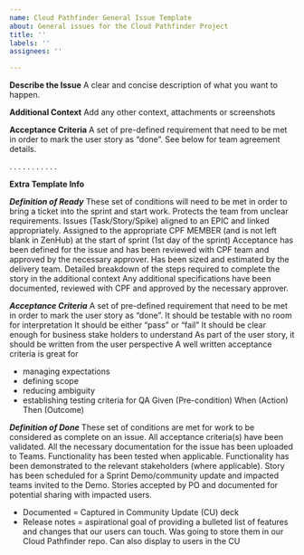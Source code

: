 ```yaml
---
name: Cloud Pathfinder General Issue Template
about: General issues for the Cloud Pathfinder Project
title: ''
labels: ''
assignees: ''

---
```


**Describe the Issue**
A clear and concise description of what you want to happen.

**Additional Context**
Add any other context, attachments or screenshots

**Acceptance Criteria**
A set of pre-defined requirement that need to be met in order to mark the user story as “done”.  See below for team agreement details.

.
.
.
.
.
.
.
.
.
.
.

**Extra Template Info**

***Definition of Ready***
These set of conditions will need to be met in order to bring a ticket into the sprint and start work. Protects the team from unclear requirements.
Issues (Task/Story/Spike) aligned to an EPIC and linked appropriately.
Assigned to the appropriate CPF MEMBER (and is not left blank in ZenHub) at the start of sprint (1st day of the sprint)
Acceptance has been defined for the issue and has been reviewed with CPF team and approved by the necessary approver.
Has been sized and estimated by the delivery team.
Detailed breakdown of the steps required to complete the story in the additional context
Any additional specifications have been documented, reviewed with CPF and approved by the necessary approver.

***Acceptance Criteria***
A set of pre-defined requirement that need to be met in order to mark the user story as “done”.
It should be testable with no room for interpretation
It should be either “pass” or “fail”
It should be clear enough for business stake holders to understand
As part of the user story, it should be written from the user perspective
A well written acceptance criteria is great for 
- managing expectations
- defining scope
- reducing ambiguity
- establishing testing criteria for QA
Given (Pre-condition) 
When (Action)
Then (Outcome)

***Definition of Done***
These set of conditions are met for work to be considered as complete on an issue.
All acceptance criteria(s) have been validated.
All the necessary documentation for the issue has been uploaded to Teams.
Functionality has been tested when applicable.
Functionality has been demonstrated to the relevant stakeholders (where applicable).
Story has been scheduled for a Sprint Demo/community update and impacted teams invited to the Demo.
Stories accepted by PO and documented for potential sharing with impacted users.
- Documented = Captured in Community Update (CU) deck
- Release notes = aspirational goal of providing a bulleted list of features and changes that our users can touch. Was going to store them in our Cloud Pathfinder repo. Can also display to users in the CU
